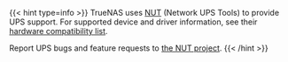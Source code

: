 &NewLine;

{{< hint type=info >}}
TrueNAS uses [NUT](https://networkupstools.org/) (Network UPS Tools) to provide UPS support.
For supported device and driver information, see their [hardware compatibility list](https://networkupstools.org/stable-hcl.html).

Report UPS bugs and feature requests to [the NUT project](https://github.com/networkupstools/nut).
{{< /hint >}}
